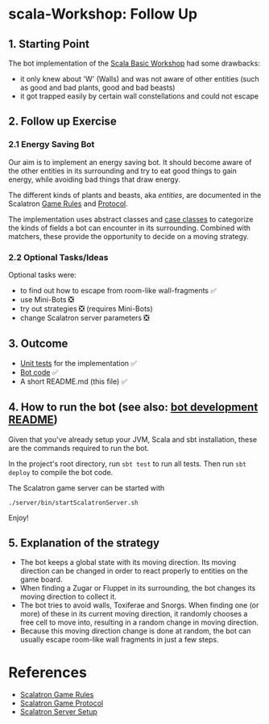 scala-Workshop: Follow Up
=========================

## 1. Starting Point

The bot implementation of the
[Scala Basic Workshop](https://github.com/plipp/informatica-scala-2016)
had some drawbacks:

- it only knew about 'W' (Walls) and was not aware of other entities (such as
  good and bad plants, good and bad beasts)
- it got trapped easily by certain wall constellations and could not escape

## 2. Follow up Exercise

### 2.1 Energy Saving Bot

Our aim is to implement an energy saving bot.
It should become aware of the other entities in its surrounding and try to eat
good things to gain energy, while avoiding bad things that draw energy.

The different kinds of plants and beasts, aka *entities*, are documented in the
Scalatron [Game Rules](docs/scalatron/Scalatron%20Game%20Rules.md)
and [Protocol](docs/scalatron/Scalatron%20Protocol.md).

The implementation uses abstract classes and
[case classes]((http://docs.scala-lang.org/tutorials/tour/case-classes)) to
categorize the kinds of fields a bot can encounter in its surrounding.
Combined with matchers, these provide the opportunity to decide on a moving
strategy.

### 2.2 Optional Tasks/Ideas

Optional tasks were:

* to find out how to escape from room-like wall-fragments ✅
* use Mini-Bots ❎
* try out strategies ❎ (requires Mini-Bots)
* change Scalatron server parameters ❎

## 3. Outcome

* [Unit tests](src/test/scala/) for the implementation ✅
* [Bot code](src/main/scala/) ✅
* A short README.md (this file) ✅

## 4. How to run the bot (see also: [bot development README](docs/bot-development/readme.md))

Given that you've already setup your JVM, Scala and sbt installation, these are
the commands required to run the bot.

In the project's root directory, run `sbt test` to run all tests.
Then run `sbt deploy` to compile the bot code.

The Scalatron game server can be started with

```
./server/bin/startScalatronServer.sh
```

Enjoy!

## 5. Explanation of the strategy

* The bot keeps a global state with its moving direction.
  Its moving direction can be changed in order to react properly to entities
  on the game board.
* When finding a Zugar or Fluppet in its surrounding, the bot changes its moving
  direction to collect it.
* The bot tries to avoid walls, Toxiferae and Snorgs. When finding one (or more)
  of these in its current moving direction, it randomly chooses a free cell to
  move into, resulting in a random change in moving direction.
* Because this moving direction change is done at random, the bot can usually
  escape room-like wall fragments in just a few steps.

# References

- [Scalatron Game Rules](docs/scalatron/Scalatron%20Game%20Rules.md)
- [Scalatron Game Protocol](docs/scalatron/Scalatron%20Protocol.md)
- [Scalatron Server Setup](https://github.com/plipp/scalatron/blob/master/Scalatron/doc/markdown/Scalatron%20Server%20Setup.md#botwar-game-options)
